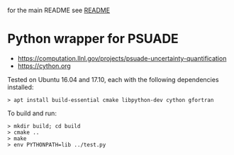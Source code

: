 for the main README see [README](README)

# Python wrapper for PSUADE

- https://computation.llnl.gov/projects/psuade-uncertainty-quantification
- https://cython.org

Tested on Ubuntu 16.04 and 17.10, each with the following dependencies installed:

```
> apt install build-essential cmake libpython-dev cython gfortran
```

To build and run:

```
> mkdir build; cd build
> cmake ..
> make
> env PYTHONPATH=lib ../test.py
```

